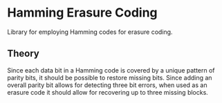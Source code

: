 # Hamming Erasure Coding
Library for employing Hamming codes for erasure coding.

## Theory
Since each data bit in a Hamming code is covered by a unique pattern of parity bits, it should be possible to restore missing bits.  Since adding an overall parity bit allows for detecting three bit errors, when used as an erasure code it should allow for recovering up to three missing blocks.  
